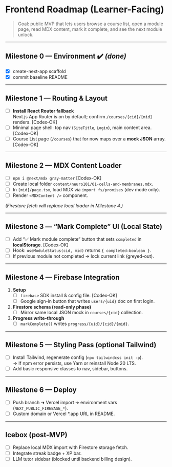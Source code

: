 # Frontend Roadmap (Learner-Facing)

> Goal: public MVP that lets users browse a course list, open a module page,
> read MDX content, mark it complete, and see the next module unlock.

---

## Milestone 0 — Environment ✔️ *(done)*
- [x] create-next-app scaffold
- [x] commit baseline README

---

## Milestone 1 — Routing & Layout
- [ ] **Install React Router fallback**  
      Next.js App Router is on by default; confirm `/courses/[cid]/[mid]` renders.  [Codex-OK]
- [ ] Minimal page shell: top nav (`SiteTitle`, `Login`), main content area.  [Codex-OK]
- [ ] Course List page (`/courses`) that for now maps over a **mock JSON** array.  [Codex-OK]

---

## Milestone 2 — MDX Content Loader
- [ ] `npm i @next/mdx gray-matter`   [Codex-OK]
- [ ] Create local folder `content/neuro101/01-cells-and-membranes.mdx`.
- [ ] In `[mid]/page.tsx`, load MDX via `import fs/promises` (dev mode only).  
- [ ] Render `<MDXContent />` component.

*(Firestore fetch will replace local loader in Milestone 4.)*

---

## Milestone 3 — “Mark Complete” UI (Local State)
- [ ] Add “✅ Mark module complete” button that sets `completed` in **localStorage**.  [Codex-OK]
- [ ] Hook: `useModuleStatus(cid, mid)` returns `{ completed:boolean }`.
- [ ] If previous module not completed → lock current link (greyed-out).

---

## Milestone 4 — Firebase Integration
1. **Setup**  
   - [ ] `firebase` SDK install & config file.   [Codex-OK]  
   - [ ] Google sign-in button that writes `users/{uid}` doc on first login.
2. **Firestore schema (read-only phase)**  
   - [ ] Mirror same local JSON mock in `courses/{cid}` collection.  
3. **Progress write-through**  
   - [ ] `markComplete()` writes `progress/{uid}/{cid}/{mid}`.

---

## Milestone 5 — Styling Pass (optional Tailwind)
- [ ] Install Tailwind, regenerate config (`npx tailwindcss init -p`).  
      → If npm error persists, use Yarn or reinstall Node 20 LTS.  
- [ ] Add basic responsive classes to nav, sidebar, buttons.

---

## Milestone 6 — Deploy
- [ ] Push branch ➜ Vercel import ➜ environment vars (`NEXT_PUBLIC_FIREBASE_*`).  
- [ ] Custom domain or Vercel *.app URL in README.

---

## Icebox (post-MVP)
- [ ] Replace local MDX import with Firestore storage fetch.
- [ ] Integrate streak badge + XP bar.
- [ ] LLM tutor sidebar (blocked until backend billing design).
